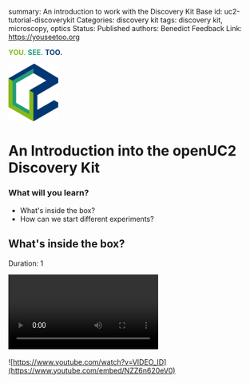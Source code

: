 


summary: An introduction to work with the Discovery Kit Base 
id: uc2-tutorial-discoverykit
Categories: discovery kit
tags: discovery kit, microscopy, optics
Status: Published
authors: Benedict
Feedback Link: https://youseetoo.org


<span style="color:#85B918"> __YOU\.__ </span> <span style="color:#000000"> </span>
<span style="color:#1F9C7C"> __SEE\.__ </span> <span style="color:#000000"> </span>
<span style="color:#023773"> __TOO\.__ </span>

<p align="left">
<img src="./assets/UC2_LOGO.png" width="100">
</p>



# An Introduction into the openUC2 Discovery Kit 
<!----------------------------------------->
### What will you learn?
- What's inside the box?
- How can we start different experiments?

<!----------------------------------------->
## What's inside the box?
Duration: 1

<video id="NZZ6n620eV0"></video>

![https://www.youtube.com/watch?v=VIDEO_ID](https://www.youtube.com/embed/NZZ6n620eV0)
